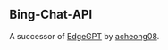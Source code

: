 ## Bing-Chat-API

A successor of [EdgeGPT](https://github.com/acheong08/EdgeGPT) by [acheong08](https://github.com/acheong08).